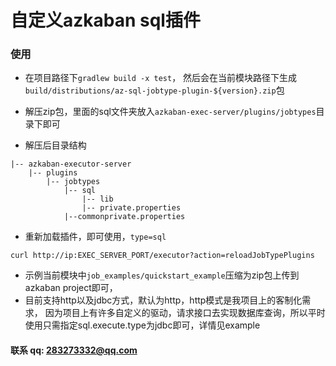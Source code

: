 # 自定义azkaban sql插件

### 使用
- 在项目路径下`gradlew build -x test`，
然后会在当前模块路径下生成
`build/distributions/az-sql-jobtype-plugin-${version}.zip`包
- 解压zip包，里面的sql文件夹放入`azkaban-exec-server/plugins/jobtypes`目录下即可

- 解压后目录结构
```
|-- azkaban-executor-server
    |-- plugins
        |-- jobtypes
            |-- sql
                |-- lib
                |-- private.properties
            |--commonprivate.properties
```

- 重新加载插件，即可使用，`type=sql`
```shell
curl http://ip:EXEC_SERVER_PORT/executor?action=reloadJobTypePlugins
```
- 示例当前模块中`job_examples/quickstart_example`压缩为zip包上传到azkaban project即可，
- 目前支持http以及jdbc方式，默认为http，http模式是我项目上的客制化需求，
因为项目上有许多自定义的驱动，请求接口去实现数据库查询，所以平时使用只需指定sql.execute.type为jdbc即可，详情见example

#### 联系 qq: 283273332@qq.com